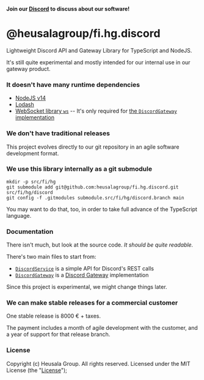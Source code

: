 **Join our [Discord](https://discord.gg/UBTrHxA78f) to discuss about our software!**

# @heusalagroup/fi.hg.discord

Lightweight Discord API and Gateway Library for TypeScript and NodeJS.

It's still quite experimental and mostly intended for our internal use in our gateway product.

### It doesn't have many runtime dependencies

 * [NodeJS v14](https://nodejs.org)
 * [Lodash](https://lodash.com)
 * [WebSocket library `ws`](https://github.com/websockets/ws) -- It's only required for [the `DiscordGateway` implementation](https://github.com/heusalagroup/fi.hg.discord/blob/main/src/DiscordGateway.ts)

### We don't have traditional releases

This project evolves directly to our git repository in an agile software development format.

### We use this library internally as a git submodule

```
mkdir -p src/fi/hg
git submodule add git@github.com:heusalagroup/fi.hg.discord.git src/fi/hg/discord
git config -f .gitmodules submodule.src/fi/hg/discord.branch main
```

You may want to do that, too, in order to take full advance of the TypeScript language.

### Documentation

There isn't much, but look at the source code. *It should be quite readable.*

There's two main files to start from:

 * [`DiscordService`](https://github.com/heusalagroup/fi.hg.discord/blob/main/src/DiscordService.ts) is a simple API for Discord's REST calls
 * [`DiscordGateway`](https://github.com/heusalagroup/fi.hg.discord/blob/main/src/DiscordGateway.ts) is a [Discord Gateway](https://discord.com/developers/docs/topics/gateway) implementation

Since this project is experimental, we might change things later.

### We can make stable releases for a commercial customer

One stable release is 8000 € + taxes.

The payment includes a month of agile development with the customer, and a year of
support for that release branch.

### License

Copyright (c) Heusala Group. All rights reserved. Licensed under the MIT License (the "[License](LICENSE)");
